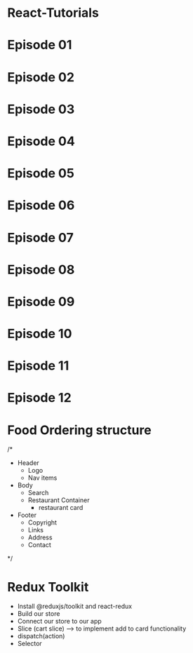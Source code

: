 # React-Tutorials
# Episode 01
# Episode 02
# Episode 03
# Episode 04 
# Episode 05
# Episode 06
# Episode 07
# Episode 08
# Episode 09
# Episode 10
# Episode 11
# Episode 12


# Food Ordering structure

/*
 * Header
   - Logo
   - Nav items
 * Body
   - Search
   - Restaurant Container
     - restaurant card
 * Footer
   - Copyright
   - Links
   - Address
   - Contact

*/


# Redux Toolkit
  - Install @reduxjs/toolkit and react-redux
  - Build our store
  - Connect our store to our app
  - Slice (cart slice) --> to implement add to card functionality
  - dispatch(action)
  - Selector



